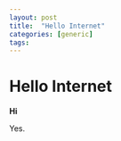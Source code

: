 ```yaml
---
layout: post
title:  "Hello Internet"
categories: [generic]
tags:
---
```


# Hello Internet

**Hi**

Yes.